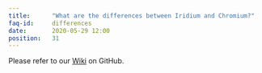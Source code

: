 ```yaml
---
title:		"What are the differences between Iridium and Chromium?"
faq-id:		differences
date:		2020-05-29 12:00
position:	31
---
```

Please refer to our [Wiki](https://github.com/iridium-browser/tracker/wiki "Differences between Iridium and Chromium") on GitHub.